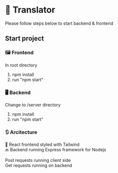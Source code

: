 # 💬 Translator

Please follow steps below to start backend & frontend

## Start project

### 🖼 Frontend

In root directory

1. npm install
2. run "npm start"
### 🖥 Backend

Change to /server directory

1. npm install
2. run "npm start"

### 🔃 Arcitecture

💅 React frontend styled with Tailwind<br>
🔙 Backend running Express framework for Nodejs<br>
<br>
Post requests running client side <br>
Get requests running on backend
